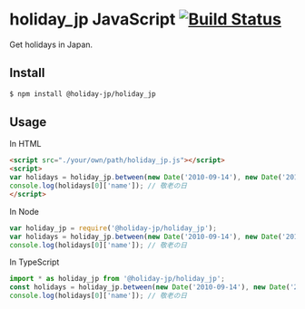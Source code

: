 # holiday_jp JavaScript [![Build Status](https://travis-ci.org/holiday-jp/holiday_jp-js.svg?branch=master)](https://travis-ci.org/holiday-jp/holiday_jp-js)

Get holidays in Japan.

## Install

```sh
$ npm install @holiday-jp/holiday_jp
```

## Usage

In HTML

```html
<script src="./your/own/path/holiday_jp.js"></script>
<script>
var holidays = holiday_jp.between(new Date('2010-09-14'), new Date('2010-09-21'));
console.log(holidays[0]['name']); // 敬老の日
</script>
```

In Node

```javascript
var holiday_jp = require('@holiday-jp/holiday_jp');
var holidays = holiday_jp.between(new Date('2010-09-14'), new Date('2010-09-21'));
console.log(holidays[0]['name']); // 敬老の日
```

In TypeScript

```typescript
import * as holiday_jp from '@holiday-jp/holiday_jp';
const holidays = holiday_jp.between(new Date('2010-09-14'), new Date('2010-09-21'));
console.log(holidays[0]['name']); // 敬老の日
```
